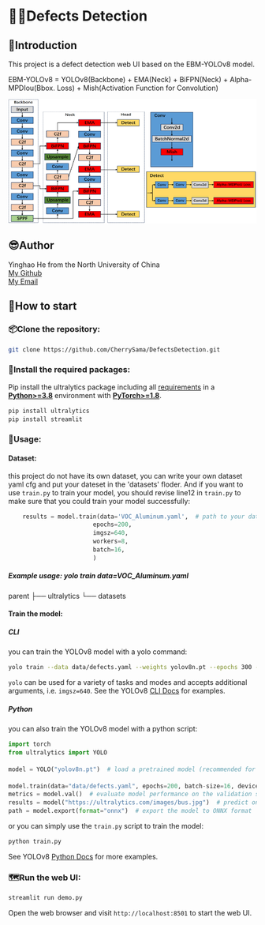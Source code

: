 # 😶‍🌫️Defects Detection

## 📝Introduction

This project is a defect detection web UI based on the EBM-YOLOv8 model. 

EBM-YOLOv8 = YOLOv8(Backbone) + EMA(Neck) + BiFPN(Neck) + Alpha-MPDIou(Bbox. Loss) + Mish(Activation Function for Convolution)

![img](https://raw.githubusercontent.com/CherrySama/DefectsDetection/main/docs/EBM-YOLOv8.png)

## 😎Author 
   Yinghao He from the North University of China  
   [My Github](https://github.com/CherrySama)  
   [My Email](925782272@qq.com)
## 🎯How to start

### 📦Clone the repository:

   ```bash
   git clone https://github.com/CherrySama/DefectsDetection.git
   ```

### 🚀Install the required packages:

Pip install the ultralytics package including all [requirements](https://github.com/ultralytics/ultralytics/blob/main/pyproject.toml) in a [**Python>=3.8**](https://www.python.org/) environment with [**PyTorch>=1.8**](https://pytorch.org/get-started/locally/).

   ```bash
   pip install ultralytics
   pip install streamlit
   ```

### 🤯Usage:
#### Dataset:
this project do not have its own dataset, you can write your own dataset yaml cfg and put your dateset in the 'datasets' floder.
And if you want to use `train.py` to train your model, you should revise line12 in `train.py` to make sure that you could train your model successfully:
```python
    results = model.train(data='VOC_Aluminum.yaml',  # path to your data.yaml
                        epochs=200, 
                        imgsz=640, 
                        workers=8, 
                        batch=16,
                        )
```
##### Example usage: yolo train data=VOC_Aluminum.yaml
parent
├── ultralytics
└── datasets
#### Train the model:
##### CLI
you can train the YOLOv8 model with a yolo command:
```bash
yolo train --data data/defects.yaml --weights yolov8n.pt --epochs 300 --batch-size 16 --device 0 --project runs/train --name defects
```
`yolo` can be used for a variety of tasks and modes and accepts additional arguments, i.e. `imgsz=640`. See the YOLOv8 [CLI Docs](https://docs.ultralytics.com/usage/cli) for examples.
##### Python
you can also train the YOLOv8 model with a python script:
```python
import torch
from ultralytics import YOLO

model = YOLO("yolov8n.pt")  # load a pretrained model (recommended for training)

model.train(data="data/defects.yaml", epochs=200, batch-size=16, device=0, project="runs/train", name="defects")  # Train the model
metrics = model.val()  # evaluate model performance on the validation set
results = model("https://ultralytics.com/images/bus.jpg")  # predict on an image
path = model.export(format="onnx")  # export the model to ONNX format
```
or you can simply use the `train.py` script to train the model:
```bash
python train.py 
```
See YOLOv8 [Python Docs](https://docs.ultralytics.com/usage/python) for more examples.

### 🗺️Run the web UI:

   ```bash
   streamlit run demo.py
   ```
Open the web browser and visit `http://localhost:8501` to start the web UI.
